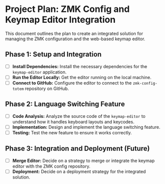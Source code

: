 # Project Plan: ZMK Config and Keymap Editor Integration

This document outlines the plan to create an integrated solution for managing the ZMK configuration and the web-based keymap editor.

## Phase 1: Setup and Integration

- [ ] **Install Dependencies:** Install the necessary dependencies for the `keymap-editor` application.
- [ ] **Run the Editor Locally:** Get the editor running on the local machine.
- [ ] **Connect to GitHub:** Configure the editor to connect to the `zmk-config-totem` repository on GitHub.

## Phase 2: Language Switching Feature

- [ ] **Code Analysis:** Analyze the source code of the `keymap-editor` to understand how it handles keyboard layouts and keycodes.
- [ ] **Implementation:** Design and implement the language switching feature.
- [ ] **Testing:** Test the new feature to ensure it works correctly.

## Phase 3: Integration and Deployment (Future)

- [ ] **Merge Editor:** Decide on a strategy to merge or integrate the keymap editor with the ZMK config repository.
- [ ] **Deployment:** Decide on a deployment strategy for the integrated solution.
